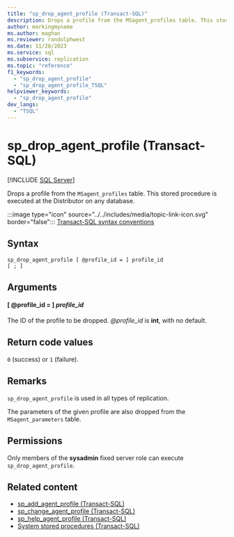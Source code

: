 ```yaml
---
title: "sp_drop_agent_profile (Transact-SQL)"
description: Drops a profile from the MSagent_profiles table. This stored procedure is executed at the Distributor on any database.
author: markingmyname
ms.author: maghan
ms.reviewer: randolphwest
ms.date: 11/28/2023
ms.service: sql
ms.subservice: replication
ms.topic: "reference"
f1_keywords:
  - "sp_drop_agent_profile"
  - "sp_drop_agent_profile_TSQL"
helpviewer_keywords:
  - "sp_drop_agent_profile"
dev_langs:
  - "TSQL"
---
```

# sp_drop_agent_profile (Transact-SQL)

[!INCLUDE [SQL Server](../../includes/applies-to-version/sqlserver.md)]

Drops a profile from the `MSagent_profiles` table. This stored procedure is executed at the Distributor on any database.

:::image type="icon" source="../../includes/media/topic-link-icon.svg" border="false"::: [Transact-SQL syntax conventions](../../t-sql/language-elements/transact-sql-syntax-conventions-transact-sql.md)

## Syntax

```syntaxsql
sp_drop_agent_profile [ @profile_id = ] profile_id
[ ; ]
```

## Arguments

#### [ @profile_id = ] *profile_id*

The ID of the profile to be dropped. *@profile_id* is **int**, with no default.

## Return code values

`0` (success) or `1` (failure).

## Remarks

`sp_drop_agent_profile` is used in all types of replication.

The parameters of the given profile are also dropped from the `MSagent_parameters` table.

## Permissions

Only members of the **sysadmin** fixed server role can execute `sp_drop_agent_profile`.

## Related content

- [sp_add_agent_profile (Transact-SQL)](sp-add-agent-profile-transact-sql.md)
- [sp_change_agent_profile (Transact-SQL)](sp-change-agent-profile-transact-sql.md)
- [sp_help_agent_profile (Transact-SQL)](sp-help-agent-profile-transact-sql.md)
- [System stored procedures (Transact-SQL)](system-stored-procedures-transact-sql.md)
